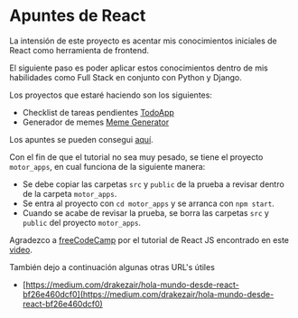 # Apuntes de React

La intensión de este proyecto es acentar mis conocimientos iniciales de React como herramienta de frontend.

El siguiente paso es poder aplicar estos conocimientos dentro de mis habilidades como Full Stack en conjunto con Python y Django.

Los proyectos que estaré haciendo son los siguientes:

- Checklist de tareas pendientes [TodoApp](todoapp)
- Generador de memes [Meme Generator](memegenerator)

Los apuntes se pueden consegui [aquí](apuntes.md).

Con el fin de que el tutorial no sea muy pesado, se tiene el proyecto `motor_apps`, en cual funciona de la siguiente manera:
 - Se debe copiar las carpetas `src` y  `public` de la prueba a revisar dentro de la carpeta `motor_apps`.
 - Se entra al proyecto con `cd motor_apps` y se arranca con `npm start`.
 - Cuando se acabe de revisar la prueba, se borra las carpetas `src` y  `public` del proyecto `motor_apps`.

Agradezco a [freeCodeCamp](https://www.freecodecamp.org/) por el tutorial de React JS encontrado en este [video](https://www.youtube.com/watch?v=DLX62G4lc44).

También dejo a continuación algunas otras URL's útiles

 - [https://medium.com/drakezair/hola-mundo-desde-react-bf26e460dcf0](https://medium.com/drakezair/hola-mundo-desde-react-bf26e460dcf0)
 
 